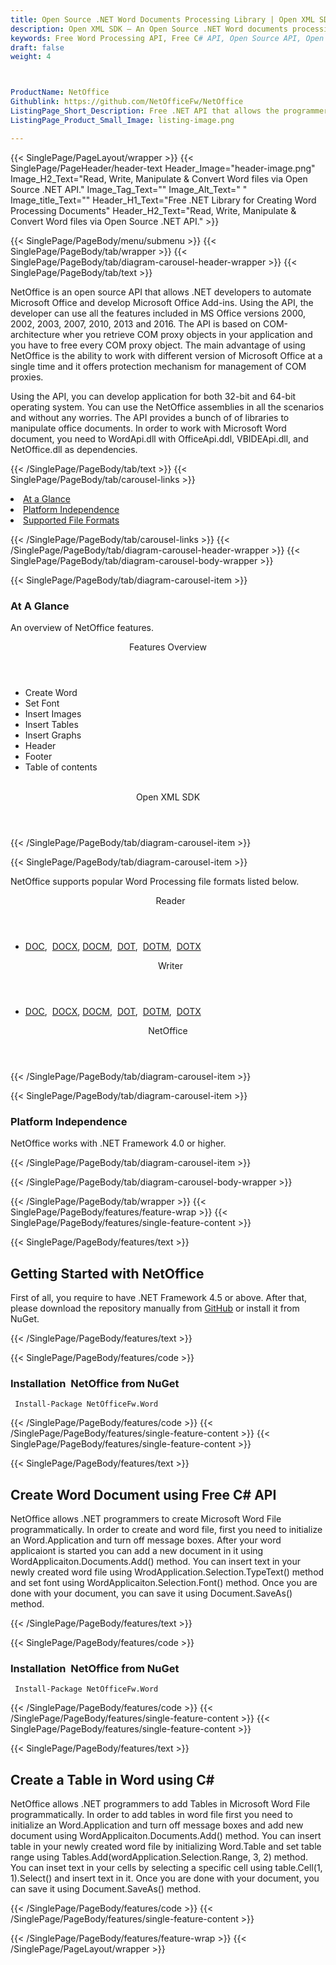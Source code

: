 ```yaml
---
title: Open Source .NET Word Documents Processing Library | Open XML SDK
description: Open XML SDK – An Open Source .NET Word documents processing library. Create, manipulate, add table, header or footer, endnotes in word DOCX using C# API.
keywords: Free Word Processing API, Free C# API, Open Source API, Open Source .NET API, Open Source Word Processing API, .NET Word Processing, alternative to MS Word, Free .NET DOC API, Free .NET DOCX API
draft: false
weight: 4



ProductName: NetOffice
Githublink: https://github.com/NetOfficeFw/NetOffice
ListingPage_Short_Description: Free .NET API that allows the programmers to create, edit and manipulate Microsoft Office Word 2000, 2002, 2003, 2007, 2010, 2013 and 2016. files programmatically.
ListingPage_Product_Small_Image: listing-image.png 

---
```


{{< SinglePage/PageLayout/wrapper >}}
{{< SinglePage/PageHeader/header-text
Header_Image="header-image.png"
Image_H2_Text="Read, Write, Manipulate &amp; Convert Word files via Open Source .NET API."
Image_Tag_Text=""
Image_Alt_Text=" "
Image_title_Text=""
Header_H1_Text="Free .NET Library for Creating Word Processing Documents"
Header_H2_Text="Read, Write, Manipulate & Convert Word files via Open Source .NET API." >}}

{{< SinglePage/PageBody/menu/submenu >}}
{{< SinglePage/PageBody/tab/wrapper >}}
{{< SinglePage/PageBody/tab/diagram-carousel-header-wrapper >}}
{{< SinglePage/PageBody/tab/text >}}



<p>NetOffice is an open source API that allows .NET developers to automate Microsoft Office and develop Microsoft Office Add-ins. Using the API, the developer can use all the features included in MS Office versions 2000, 2002, 2003, 2007, 2010, 2013 and 2016. The API is based on COM-architecture wher you retrieve COM proxy objects in your application and you have to free every COM proxy object. The main advantage of using NetOffice is the ability to work with different version of Microsoft Office at a single time and it offers protection mechanism for management of COM proxies.</p>
<p>Using the API, you can develop application for both 32-bit and 64-bit operating system. You can use the NetOffice assemblies in all the scenarios and without any worries. The API provides a bunch of of libraries to manipulate office documents. In order to work with Microsoft Word document, you need to WordApi.dll with OfficeApi.ddl, VBIDEApi.dll, and NetOffice.dll as dependencies.</p>

{{< /SinglePage/PageBody/tab/text >}}
{{< SinglePage/PageBody/tab/carousel-links >}}

<li data-target="#diagramcarousel" data-slide-to="0"><a href="#">At a Glance</a></li>
<li data-target="#diagramcarousel" data-slide-to="2"><a href="#">Platform Independence</a></li>
<li data-target="#diagramcarousel" data-slide-to="1"><a class="activetab" href="#">Supported File Formats</a></li>


{{< /SinglePage/PageBody/tab/carousel-links >}}
{{< /SinglePage/PageBody/tab/diagram-carousel-header-wrapper >}}
{{< SinglePage/PageBody/tab/diagram-carousel-body-wrapper >}}

{{< SinglePage/PageBody/tab/diagram-carousel-item >}}
<h3>At A Glance</h3>
<p>An overview of NetOffice features.</p>
<div class="diagram1 d1-poi">
<div class="d1-row">
<div class="d1-col d1-left"><header>Features Overview</header>
<ul>
<li>Create Word</li>
<li>Set Font</li>
<li>Insert Images</li>
<li>Insert Tables</li>
<li>Insert Graphs</li>
<li>Header</li>
<li>Footer</li>
<li>Table of contents</li>
</ul>
</div>
<!--/left-->
<div class="d1-col d1-right"> </div>
</div>
<div class="d1-logo" style="border: none;"><!--<img src='listing-image.png' alt="Compression APIs for .NET" />--><header>Open XML SDK</header><footer><small></small></footer></div>
<!--/logo--></div>
<!--/diagram1-->
{{< /SinglePage/PageBody/tab/diagram-carousel-item >}}

{{< SinglePage/PageBody/tab/diagram-carousel-item >}}
<p>NetOffice supports popular Word Processing file formats listed below.</p>
<div class="diagram1 d2  d1-poi">
<div class="d1-row">
<div class="d1-col d1-left"><header><i class="fa fa-arrows-v "> </i> Reader</header>
<ul>
<li><a href="https://docs.fileformat.com/word-processing/doc/">DOC</a>,  <a href="https://docs.fileformat.com/word-processing/docx/">DOCX</a>, <a href="https://docs.fileformat.com/word-processing/docm/">DOCM</a>,  <a href="https://docs.fileformat.com/word-processing/dot/">DOT</a>,  <a href="https://docs.fileformat.com/word-processing/dotm/">DOTM</a>,  <a href="https://docs.fileformat.com/word-processing/dotm/">DOTX</a></li>
</ul>
</div>
<!--/left-->
<div class="d1-col d1-right"><header><i class="fa  fa-long-arrow-down"> </i> Writer</header>
<ul>
<li><a href="https://docs.fileformat.com/word-processing/doc/">DOC</a>,  <a href="https://docs.fileformat.com/word-processing/docx/">DOCX</a>, <a href="https://docs.fileformat.com/word-processing/docm/">DOCM</a>,  <a href="https://docs.fileformat.com/word-processing/dot/">DOT</a>,  <a href="https://docs.fileformat.com/word-processing/dotm/">DOTM</a>,  <a href="https://docs.fileformat.com/word-processing/dotm/">DOTX</a></li>
</ul>
</div>
<!--/right--></div>
<!--/row-->
<div class="d1-logo" style="border: none;"><header>NetOffice</header><footer><small></small></footer></div>
<!--/logo--></div>
<!--/diagram2-->
{{< /SinglePage/PageBody/tab/diagram-carousel-item >}}

{{< SinglePage/PageBody/tab/diagram-carousel-item >}}
<h3>Platform Independence</h3>
<p>NetOffice works with .NET Framework 4.0 or higher.</p>
{{< /SinglePage/PageBody/tab/diagram-carousel-item >}}

{{< /SinglePage/PageBody/tab/diagram-carousel-body-wrapper >}}

{{< /SinglePage/PageBody/tab/wrapper >}}
{{< SinglePage/PageBody/features/feature-wrap >}}
{{< SinglePage/PageBody/features/single-feature-content >}}

{{< SinglePage/PageBody/features/text >}}
<h2 class="h2title">Getting Started with NetOffice</h2>
<p>First of all, you require to have .NET Framework 4.5 or above. After that, please download the repository manually from <a href="https://github.com/NetOfficeFw/NetOffice">GitHub</a> or install it from NuGet.</p>
{{< /SinglePage/PageBody/features/text >}}

{{< SinglePage/PageBody/features/code >}}
<h3>Installation  NetOffice from NuGet</h3>
<pre><code class="html"> Install-Package NetOfficeFw.Word</code></pre>


{{< /SinglePage/PageBody/features/code >}}
{{< /SinglePage/PageBody/features/single-feature-content >}}
{{< SinglePage/PageBody/features/single-feature-content >}}

{{< SinglePage/PageBody/features/text >}}
<h2 class="h2title">Create Word Document using Free C# API</h2>
<p>NetOffice allows .NET programmers to create Microsoft Word File programmatically. In order to create and word file, first you need to initialize an Word.Application and turn off message boxes. After your word applicaiont is started you can add a new document in it using WordApplicaiton.Documents.Add() method. You can insert text in your newly created word file using WrodApplication.Selection.TypeText() method and set font using WordApplicaiton.Selection.Font() method. Once you are done with your document, you can save it using Document.SaveAs() method.</p>

{{< /SinglePage/PageBody/features/text >}}

{{< SinglePage/PageBody/features/code >}}
<h3>Installation  NetOffice from NuGet</h3>
<pre><code class="html"> Install-Package NetOfficeFw.Word</code></pre>


{{< /SinglePage/PageBody/features/code >}}
{{< /SinglePage/PageBody/features/single-feature-content >}}
{{< SinglePage/PageBody/features/single-feature-content >}}

{{< SinglePage/PageBody/features/text >}}
<h2 class="h2title">Create a Table in Word using C#</h2>
<p>NetOffice allows .NET programmers to add Tables in Microsoft Word File programmatically. In order to add tables in word file first you need to initialize an Word.Application and turn off message boxes and add new document using WordApplicaiton.Documents.Add() method. You can insert table in your newly created word file by initializing Word.Table and set table range using Tables.Add(wordApplication.Selection.Range, 3, 2) method. You can inset text in your cells by selecting a specific cell using table.Cell(1, 1).Select() and insert text in it. Once you are done with your document, you can save it using Document.SaveAs() method.</p>
<!--
{{< /SinglePage/PageBody/features/text >}}

{{< SinglePage/PageBody/features/code >}}
<h3>Create Table in DOCX - C#</h3>
                                        <pre><code class="c#">// Open an existing word processing document
                using (WordprocessingDocument wordprocessingDocument = WordprocessingDocument.Open("fileformat.docx", true))
                {
                    Body body = wordprocessingDocument.MainDocumentPart.Document.Body;
                    // Create a table.
                    Table table = new Table();
                    // Set the style and width for the table.
                    TableProperties tableProperties = new TableProperties();
                    TableStyle tableStyle = new TableStyle() { Val = "TableGrid" };
                    // Make the table width 100% of the page width.
                    TableWidth tableWidth = new TableWidth() { Width = "5000", Type = TableWidthUnitValues.Pct };
                    // Apply
                    tableProperties.Append(tableStyle, tableWidth);
                    table.AppendChild(tableProperties);
                    // Add columns
                    TableGrid tableGrid = new TableGrid(new GridColumn(), new GridColumn(), new GridColumn());
                    table.AppendChild(tableGrid);
                    // Create 1 row to the table.
                    TableRow tableRow = new TableRow();
                    // Add a cell to each column in the row.
                    TableCell tableCell = new TableCell(new Paragraph(new Run(new Text("Column 1"))));
                    TableCell tableCell1 = new TableCell(new Paragraph(new Run(new Text("Column 2"))));
                    //Append data
                    tableRow.Append(tableCell, tableCell1);
                    // Add row to the table.
                    table.AppendChild(tableRow);
                    // Add the table to the document
                    body.AppendChild(table);
                }
                </code></pre>
                                 -->
{{< /SinglePage/PageBody/features/code >}}
{{< /SinglePage/PageBody/features/single-feature-content >}}

{{< /SinglePage/PageBody/features/feature-wrap >}}
{{< /SinglePage/PageLayout/wrapper >}}